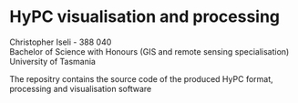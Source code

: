# HyPC visualisation and processing

Christopher Iseli - 388 040  
Bachelor of Science with Honours (GIS and remote sensing specialisation)  
University of Tasmania

The repositry contains the source code of the produced HyPC format, processing and visualisation software
